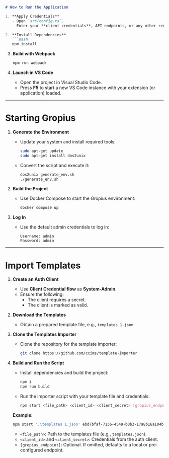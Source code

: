 ```markdown
# How to Run the Application

1. **Apply Credentials**
   - Open `src/config.ts`.
   - Enter your **client credentials**, API endpoints, or any other required configuration.

2. **Install Dependencies**
   ```bash
   npm install
   ```

3. **Build with Webpack**
   ```bash
   npm run webpack
   ```

4. **Launch in VS Code**
   - Open the project in Visual Studio Code.
   - Press **F5** to start a new VS Code instance with your extension (or application) loaded.

---

# Starting Gropius

1. **Generate the Environment**
   - Update your system and install required tools:
     ```bash
     sudo apt-get update
     sudo apt-get install dos2unix
     ```
   - Convert the script and execute it:
     ```bash
     dos2unix generate_env.sh
     ./generate_env.sh
     ```

2. **Build the Project**
   - Use Docker Compose to start the Gropius environment:
     ```bash
     docker compose up
     ```

3. **Log In**
   - Use the default admin credentials to log in:
     ```
     Username: admin
     Password: admin
     ```

---

# Import Templates

1. **Create an Auth Client**
   - Use **Client Credential flow** as **System-Admin**.
   - Ensure the following:
     - The client requires a secret.
     - The client is marked as valid.

2. **Download the Templates**
   - Obtain a prepared template file, e.g., `templates 1.json`.

3. **Clone the Templates Importer**
   - Clone the repository for the template importer:
     ```bash
     git clone https://github.com/ccims/template-importer
     ```

4. **Build and Run the Script**
   - Install dependencies and build the project:
     ```bash
     npm i
     npm run build
     ```
   - Run the importer script with your template file and credentials:
     ```bash
     npm start <file_path> <client_id> <client_secret> [gropius_endpoint]
     ```
   **Example**:
   ```bash
   npm start '.\templates 1.json' ebd7bfaf-7136-4549-b0b3-17a8b16a104b 9755d60ecd5ee8d94f10b293cd8bba
   ```

   - `<file_path>`: Path to the templates file (e.g., `templates.json`).
   - `<client_id>` and `<client_secret>`: Credentials from the auth client.
   - `[gropius_endpoint]`: Optional. If omitted, defaults to a local or pre-configured endpoint.
```